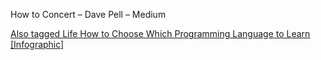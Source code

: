How to Concert – Dave Pell – Medium

[Also tagged Life How to Choose Which Programming Language to Learn [Infographic]](https://themission.co/how-to-choose-which-programming-language-to-learn-infographic-46f7874bd02?source=placement_card_footer_grid---------1-43)